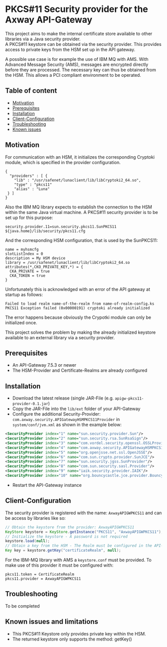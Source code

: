 # PKCS#11 Security provider for the Axway API-Gateway

This project aims to make the internal certificate store available to other libraries 
via a Java security provider.  
A PKCS#11 keystore can be obtained via the security provider. This provides access 
to private keys from the HSM set up in the API gateway.  
  
A possible use case is for example the use of IBM MQ with AMS. With Advanced Message 
Security (AMS), messages are encrypted directly before they are processed. The necessary key 
can thus be obtained from the HSM. This allows a PCI compliant environment to be operated.


## Table of content

- [Motivation](#motivation)
- [Prerequisites](#prerequisites)
- [Installation](#installation)
- [Client-Configuration](#client-configuration)
- [Troubleshooting](#troubleshooting)
- [Known issues](#known-issues-and-limitations)

## Motivation

For communication with an HSM, it initializes the corresponding Cryptoki module, which is specified in the provider configuration.
``` 
{
  "providers" : [ {
    "lib" : "/usr/safenet/lunaclient/lib/libCryptoki2_64.so",
    "type" : "pkcs11"
    "alias" : "Luna"
 } ]
}
```
Also the IBM MQ library expects to establish the connection to the HSM within the same Java virtual machine. 
A PKCS#11 security provider is to be set up for this purpose:
```
security.provider.11=sun.security.pkcs11.SunPKCS11 ${java.home}/lib/security/pkcs11.cfg
```
And the corresponding HSM configuration, that is used by the SunPKCS11:  
```
name = myhsmcfg
slotListIndex = 0
description = My HSM device
library = /usr/safenet/lunaclient/lib/libCryptoki2_64.so
attributes(*,CKO_PRIVATE_KEY,*) = {
  CKA_PRIVATE = true
  CKA_TOKEN = true
}
```
Unfortunately this is acknowledged with an error of the API gateway at startup as follows:
```
Failed to load realm name-of-the-realm from name-of-realm-config.ks PKCS11 Exception failed (0x00000191) cryptoki already initialized
```
The error happens because obviously the Crypotki module can only be initialized once.

This project solves the problem by making the already initialized keystore available to an external library via a security provider.

## Prerequisites

- An API-Gateway 7.5.3 or newer
- The HSM-Provider and Certificate-Realms are already configured

## Installation

- Download the latest release (single JAR-File (e.g. `apigw-pkcs11-provider-0.1.jar`)
- Copy the JAR-File into the `lib/ext` folder of your API-Gateway
- Configure the additional Security-Provider: `com.axway.security.APIGatewayHSMPKCS11Provider` in `system/conf/jvm.xml` as shown in the example below: 
```xml
<SecurityProvider index="1" name="sun.security.provider.Sun"/>
<SecurityProvider index="2" name="sun.security.rsa.SunRsaSign"/>
<SecurityProvider index="3" name="com.vordel.security.openssl.OSSLProvider"/>
<SecurityProvider index="4" name="com.axway.security.APIGatewayHSMPKCS11Provider"/>
<SecurityProvider index="5" name="org.openjsse.net.ssl.OpenJSSE"/>
<SecurityProvider index="6" name="com.sun.crypto.provider.SunJCE"/>
<SecurityProvider index="7" name="sun.security.jgss.SunProvider"/>
<SecurityProvider index="8" name="com.sun.security.sasl.Provider"/>
<SecurityProvider index="9" name="iaik.security.provider.IAIK"/>
<SecurityProvider index="10" name="org.bouncycastle.jce.provider.BouncyCastleProvider"/>
```
- Restart the API-Gateway instance

## Client-Configuration

The security provider is registered with the name: `AxwayAPIGWPKCS11` and can be access by libraries like so: 
```java
// Obtain the keystore from the provider: AxwayAPIGWPKCS11
KeyStore keystore = KeyStore.getInstance("PKCS11", "AxwayAPIGWPKCS11");
// Initialize the keystore - A password is not required
keystore.load(null);
// Obtain a key from the HSM - The Realm must be configured in the API-Gateway before
Key key = keystore.getKey("certificateRealm", null);
```

For the IBM-MQ library with AMS a `keystore.conf` must be provided. To make use of this provider it must be configured with:
```
pkcs11.token = CertificateRealm
pkcs11.provider = AxwayAPIGWPKCS11
```

## Troubleshooting

To be completed

## Known issues and limitations

- This PKCS#11 Keystore only provides private key within the HSM.
- The returned keystore only supports the method: getKey()
